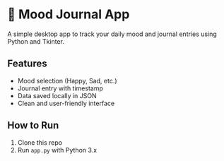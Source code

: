 # 🧠 Mood Journal App

A simple desktop app to track your daily mood and journal entries using Python and Tkinter.

## Features
- Mood selection (Happy, Sad, etc.)
- Journal entry with timestamp
- Data saved locally in JSON
- Clean and user-friendly interface

## How to Run
1. Clone this repo
2. Run `app.py` with Python 3.x
